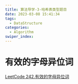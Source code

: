 ```yaml
---
title: 算法导学-3-哈希表类型题目
date: 2023-03-08 15:41:34
tags: 
  - DataStructure
categories: 
  - Algorithm
swiper_index: 
---
```


# 有效的字母异位词
[LeetCode 242.有效的字母异位词](https://leetcode.cn/problems/valid-anagram/)